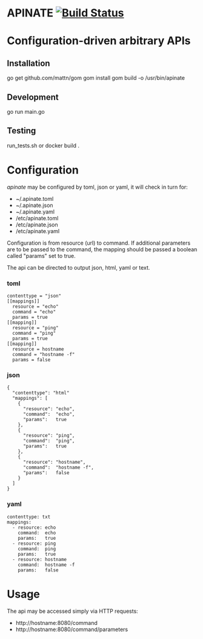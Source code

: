 # APINATE [![Build Status](https://travis-ci.org/PhilipHarries/apinate.svg?branch=master)](https://travis-ci.org/PhilipHarries/apinate)

# Configuration-driven arbitrary APIs

## Installation

go get github.com/mattn/gom
gom install
gom build -o /usr/bin/apinate

## Development

go run main.go

## Testing

run_tests.sh
or
docker build .

# Configuration

*apinate* may be configured by toml, json or yaml, it will check in turn for:
 - ~/.apinate.toml
 - ~/.apinate.json
 - ~/.apinate.yaml
 - /etc/apinate.toml
 - /etc/apinate.json
 - /etc/apinate.yaml

Configuration is from resource (url) to command.  If additional parameters are to be passed to the command, the mapping should be passed a boolean called "params" set to true.

The api can be directed to output json, html, yaml or text.

### toml
```
contenttype = "json"
[[mappings]]
  resource = "echo"
  command = "echo"
  params = true
[[mapping]]
  resource = "ping"
  command = "ping"
  params = true
[[mapping]]
  resource = hostname
  command = "hostname -f"
  params = false
```

### json
```
{
  "contenttype": "html"
  "mappings": [
    {
      "resource": "echo",
      "command":  "echo",
      "params":   true
    },
    {
      "resource": "ping",
      "command":  "ping",
      "params":   true
    },
    {
      "resource": "hostname",
      "command":  "hostname -f",
      "params":   false
    }
  ]
}
```

### yaml
```
contenttype: txt
mappings:
  - resource: echo
    command:  echo
    params:   true
  - resource: ping
    command:  ping
    params:   true
  - resource: hostname
    command:  hostname -f
    params:   false
```

# Usage

The api may be accessed simply via HTTP requests:

- http://hostname:8080/command
- http://hostname:8080/command/parameters

